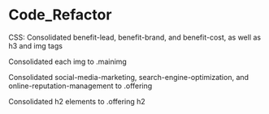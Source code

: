 # Code_Refactor


<!-- HTML:
Changed all <div> tags to corresponding<semantic> tags

Changed <div class="header"> to <div header="header">
Under header, changed <div> to <nav>
Brought all <li></li> tags to the same line

Changed <div class="hero"></div> to <figure class="hero"></figure>

Changed <div class="content"> to <main class="content">
Changed all <div id> tags to <article id> tags
Added <article id="search-engine-optimization">
Changed all <article class> to "offering"
Added alt="" attributes to each <article>
Added <mainimg> to <float> tags
Changed <div class="benefits"> to <aside class="benefits">
Changed all <div> benefits to <aside>
Changed <div class> to <aside class> for each

Changed <div class="footer"> to <footer class="footer"> -->

CSS:
Consolidated benefit-lead, benefit-brand, and benefit-cost, as well as h3 and img tags

Consolidated each img to .mainimg

Consolidated social-media-marketing, search-engine-optimization, and online-reputation-management to .offering

Consolidated h2 elements to .offering h2

